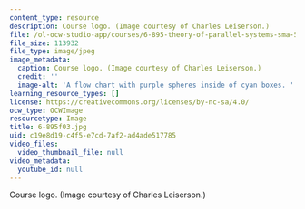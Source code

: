 ```yaml
---
content_type: resource
description: Course logo. (Image courtesy of Charles Leiserson.)
file: /ol-ocw-studio-app/courses/6-895-theory-of-parallel-systems-sma-5509-fall-2003/c19e8d19c4f5e7cd7af2ad4ade517785_6-895f03.jpg
file_size: 113932
file_type: image/jpeg
image_metadata:
  caption: Course logo. (Image courtesy of Charles Leiserson.)
  credit: ''
  image-alt: 'A flow chart with purple spheres inside of cyan boxes. '
learning_resource_types: []
license: https://creativecommons.org/licenses/by-nc-sa/4.0/
ocw_type: OCWImage
resourcetype: Image
title: 6-895f03.jpg
uid: c19e8d19-c4f5-e7cd-7af2-ad4ade517785
video_files:
  video_thumbnail_file: null
video_metadata:
  youtube_id: null
---
```

Course logo. (Image courtesy of Charles Leiserson.)